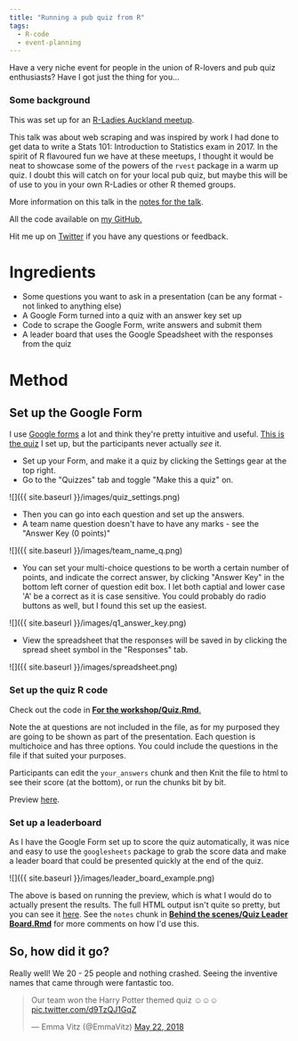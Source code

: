 ```yaml
---
title: "Running a pub quiz from R"
tags:
  - R-code
  - event-planning
---
```


Have a very niche event for people in the union of R-lovers and pub quiz enthusiasts? Have I got just the thing for you...

### Some background
This was set up for an [R-Ladies Auckland meetup](https://www.meetup.com/rladies-auckland/events/250117268/).

This talk was about web scraping and was inspired by work I had done to get data to write a Stats 101: Introduction to Statistics exam in 2017. In the spirit of R flavoured fun we have at these meetups, I thought it would be neat to showcase some of the powers of the `rvest` package in a warm up quiz. I doubt this will catch on for your local pub quiz, but maybe this will be of use to you in your own R-Ladies or other R themed groups. 

More information on this talk in the [notes for the talk](http://www.dataembassy.co.nz/links).

All the code available on [my GitHub.](https://github.com/elb0/hpff-rladies-auck)

Hit me up on [Twitter](https://www.twitter.com/Liza_Bolton) if you have any questions or feedback.

# Ingredients
* Some questions you want to ask in a presentation (can be any format - not linked to anything else)
* A Google Form turned into a quiz with an answer key set up
* Code to scrape the Google Form, write answers and submit them
* A leader board that uses the Google Speadsheet with the responses from the quiz

# Method

## Set up the Google Form

I use [Google forms](https://docs.google.com/forms) a lot and think they're pretty intuitive and useful. [This is the quiz](https://docs.google.com/forms/d/e/1FAIpQLSfvhpZ0LKuUzA0ZRnpIcrzl4JX7eOa111bmsESN54-0mf8Qrw/viewform?usp=sf_link) I set up, but the participants never actually *see* it.

* Set up your Form, and make it a quiz by clicking the Settings gear at the top right.
* Go to the "Quizzes" tab and toggle "Make this a quiz" on.

![]({{ site.baseurl }}/images/quiz_settings.png)

* Then you can go into each question and set up the answers.
* A team name question doesn't have to have any marks - see the "Answer Key (0 points)"

![]({{ site.baseurl }}/images/team_name_q.png)

* You can set your multi-choice questions to be worth a certain number of points, and indicate the correct answer, by clicking "Answer Key" in the bottom left corner of question edit box. I let both captial and lower case 'A' be a correct as it is case sensitive. You could probably do radio buttons as well, but I found this set up the easiest.

![]({{ site.baseurl }}/images/q1_answer_key.png)

* View the spreadsheet that the responses will be saved in by clicking the spread sheet symbol in the "Responses" tab. 


![]({{ site.baseurl }}/images/spreadsheet.png)

### Set up the quiz R code

Check out the code in [**For the workshop/Quiz.Rmd**.](https://github.com/elb0/hpff-rladies-auck/tree/master/For%20use%20in%20workshop)

Note the at questions are not included in the file, as for my purposed they are going to be shown as part of the presentation. Each question is multichoice and has three options. You could include the questions in the file if that suited your purposes.

Participants can edit the `your_answers` chunk and then Knit the file to html to see their score (at the bottom), or run the chunks bit by bit.

Preview [here](http://htmlpreview.github.io/?https://github.com/elb0/hpff-rladies-auck/blob/master/For%20use%20in%20workshop/Quiz.html).


### Set up a leaderboard

As I have the Google Form set up to score the quiz automatically, it was nice and easy to use the `googlesheets` package to grab the score data and make a leader board that could be presented quickly at the end of the quiz.


![]({{ site.baseurl }}/images/leader_board_example.png)

The above is based on running the preview, which is what I would do to actually present the results. The full HTML output isn't quite so pretty, but you can see it [here](http://htmlpreview.github.io/?https://github.com/elb0/hpff-rladies-auck/blob/master/Behind%20the%20scenes/Quiz%20Leader%20Board.nb.html). See the `notes` chunk in [**Behind the scenes/Quiz Leader Board.Rmd**](https://github.com/elb0/hpff-rladies-auck/tree/master/Behind%20the%20scenes) for more comments on how I'd use this.

## So, how did it go?

Really well! We 20 - 25 people and nothing crashed. Seeing the inventive names that came through were fantastic too.


<blockquote class="twitter-tweet" data-conversation="none" data-lang="en"><p lang="en" dir="ltr">Our team won the Harry Potter themed quiz ☺️☺️☺️ <a href="https://t.co/d9TzQJ1GqZ">pic.twitter.com/d9TzQJ1GqZ</a></p>&mdash; Emma Vitz (@EmmaVitz) <a href="https://twitter.com/EmmaVitz/status/998820779704795136?ref_src=twsrc%5Etfw">May 22, 2018</a></blockquote>
<script async src="https://platform.twitter.com/widgets.js" charset="utf-8"></script>
